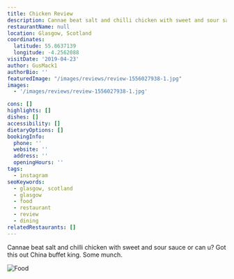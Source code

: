 ```yaml
---
title: Chicken Review
description: Cannae beat salt and chilli chicken with sweet and sour sauce or can u? Got this out China buffet king. Some munch.
restaurantName: null
location: Glasgow, Scotland
coordinates:
  latitude: 55.8637139
  longitude: -4.2562088
visitDate: '2019-04-23'
author: GusMack1
authorBio: ''
featuredImage: "/images/reviews/review-1556027938-1.jpg"
images:
  - '/images/reviews/review-1556027938-1.jpg'

cons: []
highlights: []
dishes: []
accessibility: []
dietaryOptions: []
bookingInfo:
  phone: ''
  website: ''
  address: ''
  openingHours: ''
tags:
  - instagram
seoKeywords:
  - glasgow, scotland
  - glasgow
  - food
  - restaurant
  - review
  - dining
relatedRestaurants: []
---
```


Cannae beat salt and chilli chicken with sweet and sour sauce or can u? Got this out China buffet king. Some munch.

![Food](/images/reviews/review-1556027938-1.jpg)
